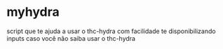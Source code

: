 # myhydra
script que te ajuda a usar o thc-hydra com facilidade te disponibilizando inputs caso você não saiba usar o thc-hydra
